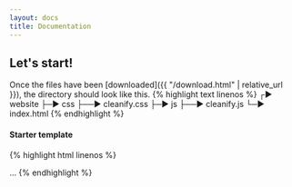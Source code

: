 ```yaml
---
layout: docs
title: Documentation
---
```

## Let's start!
Once the files have been [downloaded]({{ "/download.html" | relative_url }}), the directory should look like this.
{% highlight text linenos %}
┌► website
├─► css
├──► cleanify.css
├─► js
├──► cleanify.js
└─► index.html
{% endhighlight %}
#### Starter template
{% highlight html linenos %}
<!DOCTYPE html>
<html lang="en">
<head>
    <meta charset="UTF-8"/>
    <meta name="viewport" content="width=device-width, initial-scale=1.0"/>
    <link rel="stylesheet" href="./css/cleanify.css">
    <title>Cleanify Example</title>
</head>
<body>
    ...
    <script src="./js/cleanify.js"></script>
</body>
</html>
{% endhighlight %}